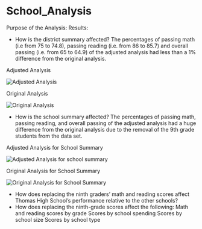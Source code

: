# School_Analysis
Purpose of the Analysis:
Results:
* How is the district summary affected?
 The percentages of passing math (i.e from 75	to 74.8), passing reading (i.e. from 86 to 85.7) and overall passing (i.e. from 65 to 64.9) of the adjusted analysis had less than a 1% difference from the original analysis.
 
 Adjusted Analysis
 
 ![Adjusted Analysis](https://user-images.githubusercontent.com/104453593/171750347-093b1fd1-d6f1-4eeb-ab66-f9f5a8ea2cf5.PNG)
 
 
 Original Analysis

 ![Original Analysis](https://user-images.githubusercontent.com/104453593/171750428-85028aa3-c812-42e5-b820-7f5276464108.PNG)


 * How is the school summary affected?
  The percentages of passing math, passing reading, and overall passing of the adjusted analysis had a huge difference from the original analysis due to the removal of the 9th grade students from the data set.
  
  Adjusted Analysis for School Summary
  
  
 ![Adjusted Analysis for school summary](https://user-images.githubusercontent.com/104453593/171752700-50780133-b29e-4a39-ba18-9752c820b2b2.PNG)

  
  Original Analysis for School Summary
  
  ![Original Analysis for School Summary](https://user-images.githubusercontent.com/104453593/171752836-7969bdf0-9ff6-4510-8837-4864ad5c3064.PNG)

  
 * How does replacing the ninth graders’ math and reading scores affect Thomas High School’s performance relative to the other schools?
 * How does replacing the ninth-grade scores affect the following:
Math and reading scores by grade
Scores by school spending
Scores by school size
Scores by school type
